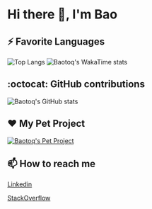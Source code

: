 # Hi there 👋, I'm Bao

## ⚡ Favorite Languages

![Top Langs](https://github-readme-stats.vercel.app/api/top-langs/?username=baotoq&theme=github_dark_dimmed&hide_progress=false&layout=compact)
![Baotoq's WakaTime stats](https://github-readme-stats.vercel.app/api/wakatime?username=baotoq&layout=compact&langs_count=6&theme=github_dark_dimmed&custom_title=Time+Spend+since+2024)

## :octocat: GitHub contributions

![Baotoq's GitHub stats](https://github-readme-stats.vercel.app/api?username=baotoq&theme=github_dark_dimmed&show_icons=true&rank_icon=default&include_all_commits=true)

## :heart: My Pet Project

[![Baotoq's Pet Project](https://github-readme-stats.vercel.app/api/pin/?username=baotoq&repo=micro-commerce&theme=github_dark_dimmed)](https://github.com/baotoq/micro-commerce)


## 📫 How to reach me

[Linkedin](https://www.linkedin.com/in/baotoq/)

[StackOverflow](https://stackoverflow.com/users/9076736/bao-to-quoc)
<!--
**baotoq/baotoq** is a ✨ _special_ ✨ repository because its `README.md` (this file) appears on your GitHub profile.

Here are some ideas to get you started:

- 🔭 I’m currently working on ...
- 🌱 I’m currently learning ...
- 👯 I’m looking to collaborate on ...
- 🤔 I’m looking for help with ...
- 💬 Ask me about ...
- 📫 How to reach me: ...
- 😄 Pronouns: ...
- ⚡ Fun fact: ...
-->
